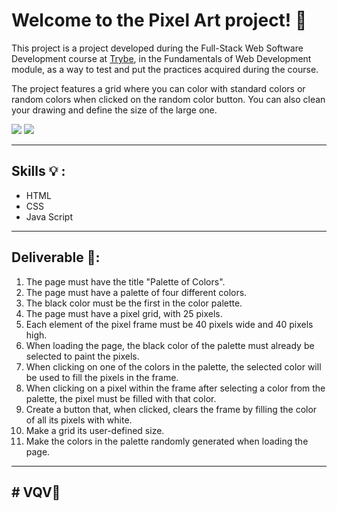 # Welcome to the Pixel Art project!  👋

This project is a project developed during the Full-Stack Web Software Development course at [Trybe](https://www.betrybe.com/), in the Fundamentals of Web Development module, as a way to test and put the practices acquired during the course.

The project features a grid where you can color with standard colors or random colors when clicked on the random color button. You can also clean your drawing and define the size of the large one.

<img src="https://github.com/micaeliteixeira/Trybe-Projects/blob/master/Project%20Pixel%20Art/art-with-pixels.gif">
<img src="https://github.com/micaeliteixeira/Trybe-Projects/blob/master/Project%20Pixel%20Art/cap.png">


---

##  Skills 💡 :

  - HTML
  - CSS
  - Java Script

---

## Deliverable 🚀:

 1. The page must have the title "Palette of Colors".
 2. The page must have a palette of four different colors.
 3. The black color must be the first in the color palette.
 4. The page must have a pixel grid, with 25 pixels.
 5. Each element of the pixel frame must be 40 pixels wide and 40 pixels high.
 6. When loading the page, the black color of the palette must already be selected to paint the pixels.
 7. When clicking on one of the colors in the palette, the selected color will be used to fill the pixels in the frame.
 8. When clicking on a pixel within the frame after selecting a color from the palette, the pixel must be filled with that color.
 9. Create a button that, when clicked, clears the frame by filling the color of all its pixels with white.
 10. Make a grid its user-defined size.
 11. Make the colors in the palette randomly generated when loading the page.
   
  ---
##  # VQV🚀


